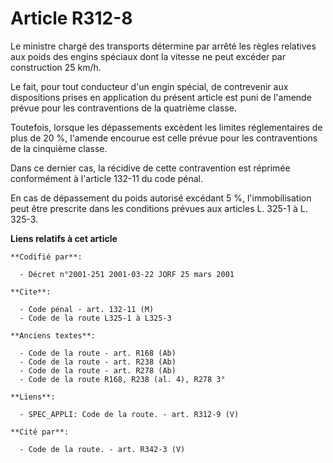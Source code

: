 # Article R312-8

Le ministre chargé des transports détermine par arrêté les règles relatives aux poids des engins spéciaux dont la vitesse ne
peut excéder par construction 25 km/h.

Le fait, pour tout conducteur d'un engin spécial, de contrevenir aux dispositions prises en application du présent article
est puni de l'amende prévue pour les contraventions de la quatrième classe.

Toutefois, lorsque les dépassements excèdent les limites réglementaires de plus de 20 %, l'amende encourue est celle prévue
pour les contraventions de la cinquième classe.

Dans ce dernier cas, la récidive de cette contravention est réprimée conformément à l'article 132-11 du code pénal.

En cas de dépassement du poids autorisé excédant 5 %, l'immobilisation peut être prescrite dans les conditions prévues aux
articles L. 325-1 à L. 325-3.

**Liens relatifs à cet article**

	**Codifié par**:

	  - Décret n°2001-251 2001-03-22 JORF 25 mars 2001

	**Cite**:

	  - Code pénal - art. 132-11 (M)
	  - Code de la route L325-1 à L325-3

	**Anciens textes**:

	  - Code de la route - art. R168 (Ab)
	  - Code de la route - art. R238 (Ab)
	  - Code de la route - art. R278 (Ab)
	  - Code de la route R168, R238 (al. 4), R278 3°

	**Liens**:

	  - SPEC_APPLI: Code de la route. - art. R312-9 (V)

	**Cité par**:

	  - Code de la route. - art. R342-3 (V)
